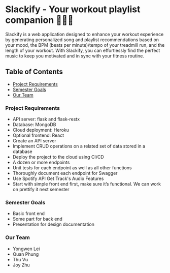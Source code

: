 # Slackify - Your workout playlist companion 🏃🎵💪

Slackify is a web application designed to enhance your workout experience by generating personalized song and playlist recommendations based on your mood, the BPM (beats per minute)/tempo of your treadmill run, and the length of your workout. With Slackify, you can effortlessly find the perfect music to keep you motivated and in sync with your fitness routine.

## Table of Contents
- [Project Requirements](README.md#project-requirements)
- [Semester Goals](README.md#semester-goals)
- [Our Team](README.md#about-us)

### Project Requirements
  - API server: flask and flask-restx
  - Database: MongoDB
  - Cloud deployment: Heroku
  - Optional frontend: React
  - Create an API server
  - Implement CRUD operations on a related set of data stored in a database
  - Deploy the project to the cloud using CI/CD
  - A dozen or more endpoints
  - Unit tests for each endpoint as well as all other functions
  - Thoroughly document each endpoint for Swagger
  - Use Spotify API Get Track's Audio Features
  - Start with simple front end first, make sure it’s functional. We can work on prettify it next semester

### Semester Goals
  - Basic front end
  - Some part for back end
  - Presentation for design documentation

### Our Team
- Yongwen Lei
- Quan Phung
- Thu Vu
- Joy Zhu
